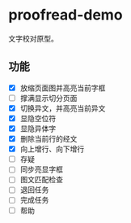 # proofread-demo

文字校对原型。

## 功能

- [x] 放缩页面图并高亮当前字框
- [ ] 撑满显示切分页面
- [x] 切换异文，并高亮当前异文
- [x] 显隐空位符
- [x] 显隐异体字
- [x] 删除当前行的经文
- [x] 向上增行、向下增行
- [ ] 存疑
- [ ] 同步亮显字框
- [ ] 图文匹配检查
- [ ] 退回任务
- [ ] 完成任务
- [ ] 帮助
